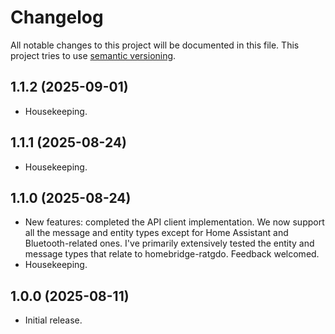 # Changelog

All notable changes to this project will be documented in this file. This project tries to use [semantic versioning](https://semver.org/).

## 1.1.2 (2025-09-01)
  * Housekeeping.

## 1.1.1 (2025-08-24)
  * Housekeeping.

## 1.1.0 (2025-08-24)
  * New features: completed the API client implementation. We now support all the message and entity types except for Home Assistant and Bluetooth-related ones. I've primarily extensively tested the entity and message types that relate to homebridge-ratgdo. Feedback welcomed.
  * Housekeeping.

## 1.0.0 (2025-08-11)
  * Initial release.
